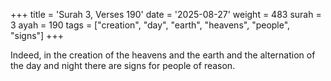 +++
title = 'Surah 3, Verses 190'
date = '2025-08-27'
weight = 483
surah = 3
ayah = 190
tags = ["creation", "day", "earth", "heavens", "people", "signs"]
+++

Indeed, in the creation of the heavens and the earth and the alternation of the day and night there are signs for people of reason.